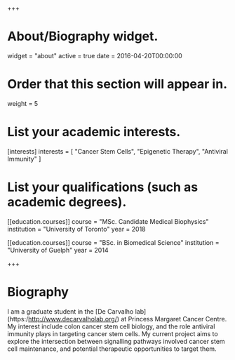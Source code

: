 +++
# About/Biography widget.
widget = "about"
active = true
date = 2016-04-20T00:00:00

# Order that this section will appear in.
weight = 5

# List your academic interests.
[interests]
  interests = [
    "Cancer Stem Cells",
    "Epigenetic Therapy",
    "Antiviral Immunity"
  ]

# List your qualifications (such as academic degrees).
[[education.courses]]
  course = "MSc. Candidate Medical Biophysics"
  institution = "University of Toronto"
  year = 2018

[[education.courses]]
  course = "BSc. in Biomedical Science"
  institution = "University of Guelph"
  year = 2014

 
+++

# Biography

I am a graduate student in the [De Carvalho lab] (https:/http://www.decarvalholab.org/) at Princess Margaret Cancer Centre. My interest include colon cancer stem cell biology, and the role antiviral immunity plays in targeting cancer stem cells. 
My current project aims to explore the intersection between signalling pathways involved cancer stem cell maintenance, and potential therapeutic opportunities to target them.